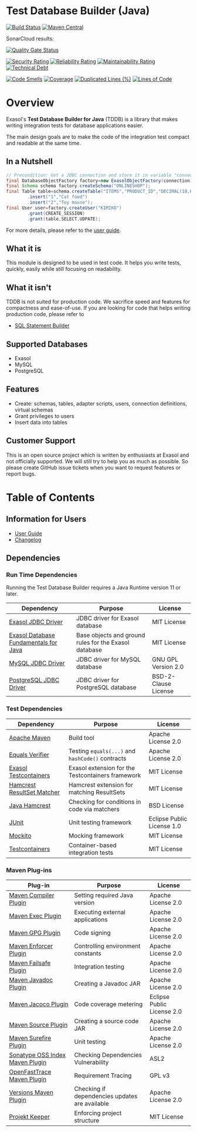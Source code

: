 # Test Database Builder (Java)

[![Build Status](https://travis-ci.com/exasol/test-db-builder-java.svg?branch=master)](https://travis-ci.org/exasol/test-db-builder-java)
[![Maven Central](https://img.shields.io/maven-central/v/com.exasol/test-db-builder-java)](https://search.maven.org/artifact/com.exasol/test-db-builder-java)

SonarCloud results:

[![Quality Gate Status](https://sonarcloud.io/api/project_badges/measure?project=com.exasol%3Atest-db-builder-java&metric=alert_status)](https://sonarcloud.io/dashboard?id=com.exasol%3Atest-db-builder-java)

[![Security Rating](https://sonarcloud.io/api/project_badges/measure?project=com.exasol%3Atest-db-builder-java&metric=security_rating)](https://sonarcloud.io/dashboard?id=com.exasol%3Atest-db-builder-java)
[![Reliability Rating](https://sonarcloud.io/api/project_badges/measure?project=com.exasol%3Atest-db-builder-java&metric=reliability_rating)](https://sonarcloud.io/dashboard?id=com.exasol%3Atest-db-builder-java)
[![Maintainability Rating](https://sonarcloud.io/api/project_badges/measure?project=com.exasol%3Atest-db-builder-java&metric=sqale_rating)](https://sonarcloud.io/dashboard?id=com.exasol%3Atest-db-builder-java)
[![Technical Debt](https://sonarcloud.io/api/project_badges/measure?project=com.exasol%3Atest-db-builder-java&metric=sqale_index)](https://sonarcloud.io/dashboard?id=com.exasol%3Atest-db-builder-java)

[![Code Smells](https://sonarcloud.io/api/project_badges/measure?project=com.exasol%3Atest-db-builder-java&metric=code_smells)](https://sonarcloud.io/dashboard?id=com.exasol%3Atest-db-builder-java)
[![Coverage](https://sonarcloud.io/api/project_badges/measure?project=com.exasol%3Atest-db-builder-java&metric=coverage)](https://sonarcloud.io/dashboard?id=com.exasol%3Atest-db-builder-java)
[![Duplicated Lines (%)](https://sonarcloud.io/api/project_badges/measure?project=com.exasol%3Atest-db-builder-java&metric=duplicated_lines_density)](https://sonarcloud.io/dashboard?id=com.exasol%3Atest-db-builder-java)
[![Lines of Code](https://sonarcloud.io/api/project_badges/measure?project=com.exasol%3Atest-db-builder-java&metric=ncloc)](https://sonarcloud.io/dashboard?id=com.exasol%3Atest-db-builder-java)

# Overview

Exasol's **Test Database Builder for Java** (TDDB) is a library that makes writing integration tests for database applications easier.

The main design goals are to make the code of the integration test compact and readable at the same time.

## In a Nutshell

```java
// Precondition: Get a JDBC connection and store it in variable "connection"
final DatabaseObjectFactory factory=new ExasolObjectFactory(connection);
final Schema schema factory.createSchema("ONLINESHOP");
final Table table=schema.createTable("ITEMS","PRODUCT_ID","DECIMAL(18,0)","NAME","VARCHAR(40)")
        .insert("1","Cat food")
        .insert("2","Toy mouse");
final User user=factory.createUser("KIMIKO")
        .grant(CREATE_SESSION)
        .grant(table,SELECT,UDPATE);
```

For more details, please refer to the [user guide](doc/user_guide/user_guide.md).

## What it is

This module is designed to be used in test code. It helps you write tests, quickly, easily while still focusing on readability.

## What it isn't

TDDB is not suited for production code. We sacrifice speed and features for compactness and ease-of-use. If you are looking for code that helps writing production code, please refer to

* [SQL Statement Builder](https://github.com/exasol/sql-statement-builder)

## Supported Databases

* Exasol
* MySQL
* PostgreSQL

## Features

* Create: schemas, tables, adapter scripts, users, connection definitions, virtual schemas
* Grant privileges to users
* Insert data into tables

## Customer Support

This is an open source project which is written by enthusiasts at Exasol and not officially supported. We will still try to help you as much as possible. So please create GitHub issue tickets when you want to request features or report bugs.

# Table of Contents

## Information for Users

* [User Guide](doc/user_guide/user_guide.md)
* [Changelog](doc/changes/changelog.md)

## Dependencies

### Run Time Dependencies

Running the Test Database Builder requires a Java Runtime version 11 or later.

| Dependency                                                                          | Purpose                                                | License                          |
|-------------------------------------------------------------------------------------|--------------------------------------------------------|----------------------------------|
| [Exasol JDBC Driver][exasol-jdbc-driver]                                            | JDBC driver for Exasol database                        | MIT License                      |
| [Exasol Database Fundamentals for Java][db-fundamentals-java]                       | Base objects and ground rules for the Exasol database  | MIT License                      |
| [MySQL JDBC Driver][mysql-jdbc-driver]                                              | JDBC driver for MySQL database                         | GNU GPL Version 2.0              |
| [PostgreSQL JDBC Driver][postgresql-jdbc-driver]                                    | JDBC driver for PostgreSQL database                    | BSD-2-Clause License             |

### Test Dependencies

| Dependency                                                                          | Purpose                                                | License                          |
|-------------------------------------------------------------------------------------|--------------------------------------------------------|----------------------------------|
| [Apache Maven](https://maven.apache.org/)                                           | Build tool                                             | Apache License 2.0               |
| [Equals Verifier](https://jqno.nl/equalsverifier/)                                  | Testing `equals(...)` and `hashCode()` contracts       | Apache License 2.0               |
| [Exasol Testcontainers][exasol-testcontainers]                                      | Exasol extension for the Testcontainers framework      | MIT License                      |
| [Hamcrest ResultSet Matcher][hamcrest-resultset-matcher]                            | Hamcrest extension for matching ResultSets             | MIT License                      |
| [Java Hamcrest](http://hamcrest.org/JavaHamcrest/)                                  | Checking for conditions in code via matchers           | BSD License                      |
| [JUnit](https://junit.org/junit5)                                                   | Unit testing framework                                 | Eclipse Public License 1.0       |
| [Mockito](http://site.mockito.org/)                                                 | Mocking framework                                      | MIT License                      |
| [Testcontainers](https://www.testcontainers.org/)                                   | Container-based integration tests                      | MIT License                      |

### Maven Plug-ins

| Plug-in                                                                             | Purpose                                                | License                          |
|-------------------------------------------------------------------------------------|--------------------------------------------------------|----------------------------------|
| [Maven Compiler Plugin](https://maven.apache.org/plugins/maven-compiler-plugin/)    | Setting required Java version                          | Apache License 2.0               |
| [Maven Exec Plugin](https://www.mojohaus.org/exec-maven-plugin/)                    | Executing external applications                        | Apache License 2.0               |
| [Maven GPG Plugin](https://maven.apache.org/plugins/maven-gpg-plugin/)              | Code signing                                           | Apache License 2.0               |
| [Maven Enforcer Plugin][maven-enforcer-plugin]                                      | Controlling environment constants                      | Apache License 2.0               |
| [Maven Failsafe Plugin](https://maven.apache.org/surefire/maven-surefire-plugin/)   | Integration testing                                    | Apache License 2.0               |
| [Maven Javadoc Plugin](https://maven.apache.org/plugins/maven-javadoc-plugin/)      | Creating a Javadoc JAR                                 | Apache License 2.0               |
| [Maven Jacoco Plugin](https://www.eclemma.org/jacoco/trunk/doc/maven.html)          | Code coverage metering                                 | Eclipse Public License 2.0       |
| [Maven Source Plugin](https://maven.apache.org/plugins/maven-source-plugin/)        | Creating a source code JAR                             | Apache License 2.0               |
| [Maven Surefire Plugin](https://maven.apache.org/surefire/maven-surefire-plugin/)   | Unit testing                                           | Apache License 2.0               |
| [Sonatype OSS Index Maven Plugin][sonatype-oss-index-maven-plugin]                  | Checking Dependencies Vulnerability                    | ASL2                             |
| [OpenFastTrace Maven Plugin][open-fast-trace-maven-plugin]                          | Requirement Tracing                                    | GPL v3                           |
| [Versions Maven Plugin][versions-maven-plugin]                                      | Checking if dependencies updates are available         | Apache License 2.0               |
| [Projekt Keeper](https://github.com/exasol/project-keeper/)                         | Enforcing project structure                            | MIT License                      |

[exasol-jdbc-driver]: https://www.exasol.com/portal/display/DOWNLOAD/Exasol+Download+Section

[mysql-jdbc-driver]: https://dev.mysql.com/downloads/connector/j/

[db-fundamentals-java]: https://github.com/exasol/db-fundamentals-java

[exasol-testcontainers]: https://github.com/exasol/exasol-testcontainers

[hamcrest-resultset-matcher]: https://github.com/exasol/hamcrest-resultset-matcher

[maven-enforcer-plugin]: http://maven.apache.org/enforcer/maven-enforcer-plugin/

[open-fast-trace-maven-plugin]: https://github.com/itsallcode/openfasttrace-maven-plugin

[sonatype-oss-index-maven-plugin]: https://sonatype.github.io/ossindex-maven/maven-plugin/

[versions-maven-plugin]: https://www.mojohaus.org/versions-maven-plugin/

[postgresql-jdbc-driver]: https://jdbc.postgresql.org/